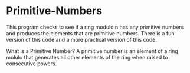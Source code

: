 # Primitive-Numbers
This program checks to see if a ring modulo n has any primitive numbers and produces the elements that are primitive numbers. There is a fun version of this code and a more practical version of this code. 

What is a Primitive Number? A primitive number is an element of a ring molulo that generates all other elements of the ring when raised to consecutive powers.  
